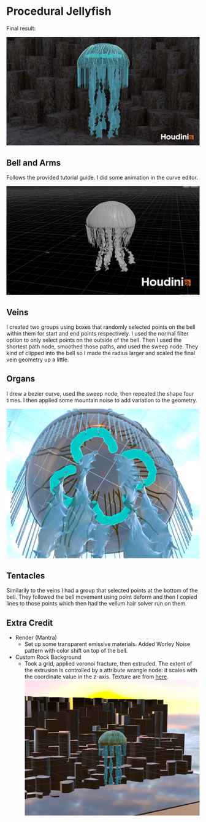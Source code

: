 # Procedural Jellyfish

Final result:

![render](color_render.png)

## Bell and Arms
Follows the provided tutorial guide. I did some animation in the curve editor.

![anim](animation.gif)

## Veins
I created two groups using boxes that randomly selected points on the bell within them for start and end points respectively. I used the normal filter option to only select points on the outside of the bell. Then I used the shortest path node, smoothed those paths, and used the sweep node. They kind of clipped into the bell so I made the radius larger and scaled the final vein geometry up a little.

## Organs
I drew a bezier curve, used the sweep node, then repeated the shape four times. I then applied some mountain noise to add variation to the geometry.

![organs](organs.png)

## Tentacles
Similarily to the veins I had a group that selected points at the bottom of the bell. They followed the bell movement using point deform and then I copied lines to those points which then had the vellum hair solver run on them.

## Extra Credit
* Render (Mantra)
  * Set up some transparent emissive materials. Added Worley Noise pattern with color shift on top of the bell.
* Custom Rock Background
  * Took a grid, applied voronoi fracture, then extruded. The extent of the extrusion is controlled by a attribute wrangle node: it scales with the coordinate value in the z-axis. Texture are from [here](https://polyhaven.com/a/rock_face_03).
    ![rocks](preview_c.png)
